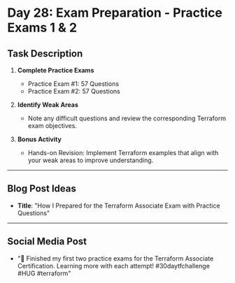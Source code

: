 # Day 28: Exam Preparation - Practice Exams 1 & 2

## Task Description

1. **Complete Practice Exams**
   - Practice Exam #1: 57 Questions
   - Practice Exam #2: 57 Questions

2. **Identify Weak Areas**
   - Note any difficult questions and review the corresponding Terraform exam objectives.

3. **Bonus Activity**
   - Hands-on Revision: Implement Terraform examples that align with your weak areas to improve understanding.

---

## Blog Post Ideas
- **Title**: "How I Prepared for the Terraform Associate Exam with Practice Questions"

---

## Social Media Post
- "🎯 Finished my first two practice exams for the Terraform Associate Certification. Learning more with each attempt! #30daytfchallenge #HUG #terraform"

